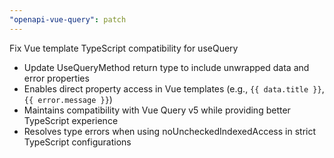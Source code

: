```yaml
---
"openapi-vue-query": patch
---
```


Fix Vue template TypeScript compatibility for useQuery

- Update UseQueryMethod return type to include unwrapped data and error properties
- Enables direct property access in Vue templates (e.g., `{{ data.title }}`, `{{ error.message }}`)
- Maintains compatibility with Vue Query v5 while providing better TypeScript experience
- Resolves type errors when using noUncheckedIndexedAccess in strict TypeScript configurations